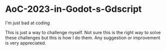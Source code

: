 # AoC-2023-in-Godot-s-Gdscript
I'm just bad at coding

This is just a way to challenge myself. Not sure this is the right way to solve these  challenges but this is how I do them. Any suggestion or improvement is very appreciated.
